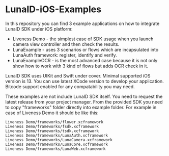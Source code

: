 # LunaID-iOS-Examples

In this repository you can find 3 example applications on how to integrate LunaID SDK under iOS platform:
- Liveness Demo - the simplest case of SDK usage when you launch camera view controller and then check the results.
- LunaExample - uses 3 scenarios or flows which are incapsulated into LunaAuth framework: register, identify and verify.
- LunaExampleOCR - is the most advanced case because it is not only show how to work with 3 kind of flows but adds OCR check in it.

LunaID SDK uses UIKit and Swift under cover. Minimal supported iOS version is 13. You can use latest XCode version to develop your application. Bitcode support enabled for any compatability you may need.

These examples are not include LunaID SDK itself. You need to request the latest release from your project manager. From the provided SDK you need to copy "frameworks" folder directly into example folder. For example in case of Liveness Demo it should be like this:
```
Liveness Demo/frameworks/flower.xcframework
Liveness Demo/frameworks/fsdk.xcframework
Liveness Demo/frameworks/tsdk.xcframework
Liveness Demo/frameworks/LunaAuth.xcframework
Liveness Demo/frameworks/LunaCamera.xcframework
Liveness Demo/frameworks/LunaCore.xcframework
Liveness Demo/frameworks/LunaWeb.xcframework
